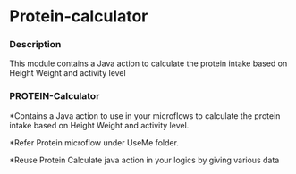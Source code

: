 # Protein-calculator
### Description

This module contains a Java action to calculate the protein intake based on Height Weight and activity level
### PROTEIN-Calculator
 
*Contains a Java action to use in your microflows to calculate the protein intake based on Height Weight and activity level.

*Refer Protein microflow under UseMe folder.

 *Reuse Protein Calculate java action in your logics by giving various data
